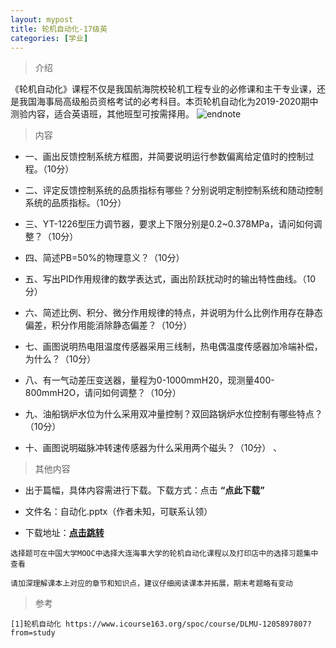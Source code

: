 ```yaml
---
layout: mypost
title: 轮机自动化-17级英
categories: [学业]
---
```

> 介绍

《轮机自动化》课程不仅是我国航海院校轮机工程专业的必修课和主干专业课，还是我国海事局高级船员资格考试的必考科目。本页轮机自动化为2019-2020期中测验内容，适合英语班，其他班型可按需择用。
![endnote](https://edu-image.nosdn.127.net/F6EB74E4DA0C736F112DF2D6C54ECA71.png?imageView&thumbnail=510y288&quality=100)


>内容 

- 一、画出反馈控制系统方框图，并简要说明运行参数偏离给定值时的控制过程。（10分）

- 二、评定反馈控制系统的品质指标有哪些？分别说明定制控制系统和随动控制系统的品质指标。（10分）

- 三、YT-1226型压力调节器，要求上下限分别是0.2~0.378MPa，请问如何调整？（10分）

- 四、简述PB=50%的物理意义？（10分）

- 五、写出PID作用规律的数学表达式，画出阶跃扰动时的输出特性曲线。（10分）

- 六、简述比例、积分、微分作用规律的特点，并说明为什么比例作用存在静态偏差，积分作用能消除静态偏差？（10分）

- 七、画图说明热电阻温度传感器采用三线制，热电偶温度传感器加冷端补偿，为什么？（10分）

- 八、有一气动差压变送器，量程为0-1000mmH20，现测量400-800mmH2O，请问如何调整？（10分）

- 九、油船锅炉水位为什么采用双冲量控制？双回路锅炉水位控制有哪些特点？（10分）

- 十、画图说明磁脉冲转速传感器为什么采用两个磁头？（10分）
、


>其他内容 

- 出于篇幅，具体内容需进行下载。下载方式：点击  **“点此下载”**

- 文件名：自动化.pptx（作者未知，可联系认领）

- 下载地址：**[点击跳转](https://zhuifengyi.coding.net/p/MESC_doc/d/MESC_doc/git/blob/master/%E8%87%AA%E5%8A%A8%E5%8C%96.pptx)**



```
选择题可在中国大学MOOC中选择大连海事大学的轮机自动化课程以及打印店中的选择习题集中查看
```

```
请加深理解课本上对应的章节和知识点，建议仔细阅读课本并拓展，期末考题略有变动
```


> 参考

```
[1]轮机自动化 https://www.icourse163.org/spoc/course/DLMU-1205897807?from=study
```



